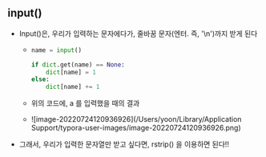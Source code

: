 ## input()

- Input()은, 우리가 입력하는 문자에다가, 줄바꿈 문자(엔터. 즉, '\n')까지 받게 된다

  - ```python
    name = input()
    
    if dict.get(name) == None:
    	dict[name] = 1
    else:
    	dict[name] += 1
    ```

    

  - 위의 코드에, a 를 입력했을 때의 결과

  - ![image-20220724120936926](/Users/yoon/Library/Application Support/typora-user-images/image-20220724120936926.png)

- 그래서, 우리가 입력한 문자열만 받고 싶다면, rstrip() 을 이용하면 된다!!

